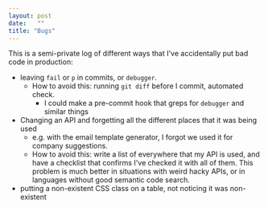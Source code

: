 ```yaml
---
layout: post
date:   ""
title: "Bugs"
---
```


This is a semi-private log of different ways that I've accidentally put bad code in production:

- leaving `fail` or `p` in commits, or `debugger`.
  - How to avoid this: running `git diff` before I commit, automated check.
    - I could make a pre-commit hook that greps for `debugger` and similar things
- Changing an API and forgetting all the different places that it was being used
  - e.g. with the email template generator, I forgot we used it for company suggestions.
  - How to avoid this: write a list of everywhere that my API is used, and have a checklist that confirms I've checked it with all of them. This problem is much better in situations with weird hacky APIs, or in languages without good semantic code search.
- putting a non-existent CSS class on a table, not noticing it was non-existent

